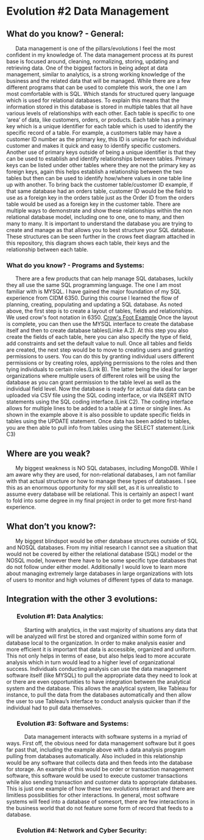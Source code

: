 # Evolution #2 Data Management

## What do you know? - General:
&nbsp;&nbsp;&nbsp;&nbsp;&nbsp;&nbsp;Data management is one of the pillars/evolutions I feel the most confident in my knowledge of. The data management process at its purest base is focused around, cleaning, normalizing, storing, updating and retrieving data. One of the biggest factors in being adept at data management, similar to analytics, is a strong working knowledge of the business and the related data that will be managed.  While there are a few different programs that can be used to complete this work, the one I am most comfortable with is SQL. Which stands for structured query language which is used for relational databases. To explain this means that the information stored in this database is stored in multiple tables that all have various levels of relationships with each other. Each table is specific to one ‘area’ of data, like customers, orders, or products. Each table has a primary key which is a unique identifier for each table which is used to identify the specific record of a table. For example, a customers table may have a customer ID number as the primary key, this ID is unique for each individual customer and makes it quick and easy to identify specific customers. Another use of primary keys outside of being a unique identifier is that they can be used to establish and identify relationships between tables. Primary keys can be listed under other tables where they are not the primary key as foreign keys, again this helps establish a relationship between the two tables but then can be used to identify how/where values in one table line up with another. To bring back the customer table/customer ID example, if that same database had an orders table, customer ID would be the field to use as a foreign key in the orders table just as the Order ID from the orders table would be used as a foreign key in the customer table. There are multiple ways to demonstrate and show these relationships within the non relational database model, including one to one, one to many, and then many to many. It is important to understand the database you are trying to create and manage as that allows you to best structure your SQL database. These structures can be seen further in the crows feet diagram attached in this repository, this diagram shows each table, their keys and the relationship between each table.
### What do you know? - Programs and Systems:
&nbsp;&nbsp;&nbsp;&nbsp;&nbsp;&nbsp;There are a few products that can help manage SQL databases, luckily they all use the same SQL programming language. The one I am most familiar with is MYSQL. I have gained the major foundation of my SQL experience from CIDM 6350. During this course I learned the flow of planning, creating, populating and updating a SQL database. As noted above, the first step is to create a layout of tables, fields and relationships. We used crow's foot notation in 6350. [Crow's Foot Example](https://github.com/nanauman/Evolution2/blob/main/SQL%20Examples/Final%20Project%20Crow's%20Foot%20ERD%20Nathan%20Nauman.pdf) Once the layout is complete, you can then use the MYSQL interface to create the database itself and then to create database tables(Linke A.2). At this step you also create the fields of each table, here you can also specify the type of field, add constraints and set the default value to null.  Once all tables and fields are created, the next step would be to move to creating users and granting permissions to users. You can do this by granting individual users different permissions or by creating roles, applying permissions to the roles and then tying individuals to certain roles.(Link B). The latter being the ideal for larger organizations where multiple users of different roles will be using the database as you can grant permission to the table level as well as the individual field level. Now the database is ready for actual data data can be uploaded via CSV file using the SQL coding interface, or via INSERT INTO statements using the SQL coding interface.(Link C2). The coding interface allows for multiple lines to be added to a table at a time or single lines. As shown in the example above it is also possible to update specific fields in tables using the UPDATE statement. Once data has been added to tables, you are then able to pull info from tables using the SELECT statement.(Link C3)


## Where are you weak?
&nbsp;&nbsp;&nbsp;&nbsp;&nbsp;&nbsp;My biggest weakness is NO SQL databases, including MongoDB. While I am aware why they are used, for non-relational databases, I am not familiar with that actual structure or how to manage these types of databases. I see this as an enormous opportunity for my skill set, as it is unrealistic to assume every database will be relational. This is certainly an aspect I want to fold into some degree in my final project in order to get more first-hand experience. 

## What don’t you know?:
&nbsp;&nbsp;&nbsp;&nbsp;&nbsp;&nbsp;My biggest blindspot would be other database structures outside of SQL and NOSQL databases. From my initial research I cannot see a situation that would not be covered by either the relational database (SQL) model or the NOSQL model, however there have to be some specific type databases that do not follow under either model. Additionally I would love to learn more about managing extremely large databases in large organizations with lots of users to monitor and high volumes of different types of data to manage.    

## Integration with the other 3 evolutions:
### &nbsp;&nbsp;&nbsp;&nbsp;&nbsp;&nbsp; Evolution #1: Data Analytics:
&nbsp;&nbsp;&nbsp;&nbsp;&nbsp;&nbsp;&nbsp;&nbsp;&nbsp;&nbsp;&nbsp;&nbsp;Starting with analytics, in the vast majority of situations any data that will be analyzed will first be stored and organized within some  form of database local to the organization. In order to make analysis easier and more efficient it is important that data is accessible, organized and uniform. This not only helps in terms of ease, but also helps lead to more accurate analysis which in turn would lead to a higher level of organizational success. Individuals conducting analysis can use the data management software itself (like MYSQL) to pull the appropriate data they need to look at or there are even opportunities to have integration between the analytical system and the database. This allows the analytical system, like Tableau for instance, to pull the data from the databases automatically and then allow the user to use Tableau’s interface to conduct analysis quicker than if the individual had to pull data themselves.

### &nbsp;&nbsp;&nbsp;&nbsp;&nbsp;&nbsp; Evolution #3: Software and Systems:
&nbsp;&nbsp;&nbsp;&nbsp;&nbsp;&nbsp;&nbsp;&nbsp;&nbsp;&nbsp;&nbsp;&nbsp;Data management interacts with software systems in a myriad of ways. First off, the obvious need for data management software but it goes far past that, including the example above with a data analysis program pulling from databases automatically. Also included in this relationship would be any software that collects data and then feeds into the database for storage. An example of this would be order or transaction management software, this software would be used to execute customer transactions while also sending transaction and customer data to appropriate databases. This is just one example of how these two evolutions interact and there are limitless possibilities for other interactions. In general, most software systems will feed into a database of somesort, there are few interactions in the business world that do not feature some form of record that feeds to a database.

### &nbsp;&nbsp;&nbsp;&nbsp;&nbsp;&nbsp; Evolution #4: Network and Cyber Security:
&nbsp;&nbsp;&nbsp;&nbsp;&nbsp;&nbsp;&nbsp;&nbsp;&nbsp;&nbsp;&nbsp;&nbsp;

